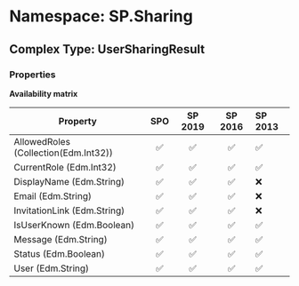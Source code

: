 # Namespace: SP.Sharing

## Complex Type: UserSharingResult

### Properties

**Availability matrix**

Property | SPO | SP 2019 | SP 2016 | SP 2013
----------|:---:|:-------:|:-------:|:-------
AllowedRoles (Collection(Edm.Int32)) | ✅ | ✅ | ✅ | ✅
CurrentRole (Edm.Int32) | ✅ | ✅ | ✅ | ✅
DisplayName (Edm.String) | ✅ | ✅ | ✅ | ❌
Email (Edm.String) | ✅ | ✅ | ✅ | ❌
InvitationLink (Edm.String) | ✅ | ✅ | ✅ | ❌
IsUserKnown (Edm.Boolean) | ✅ | ✅ | ✅ | ✅
Message (Edm.String) | ✅ | ✅ | ✅ | ✅
Status (Edm.Boolean) | ✅ | ✅ | ✅ | ✅
User (Edm.String) | ✅ | ✅ | ✅ | ✅